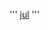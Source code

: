'''
[jul](https://user-images.githubusercontent.com/113711790/191927802-6cb47850-d4ec-4509-8833-7149920f8db2.jpeg)
'''
